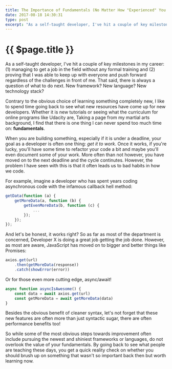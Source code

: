 ```yaml
---
title: The Importance of Fundamentals (No Matter How "Experienced" You Are)
date: 2017-08-18 14:30:31
type: post
excerpt: "As a self-taught developer, I've hit a couple of key milestones in my career: (1) managing to get a job in the field without any formal training and (2) proving that I was able to keep up with everyone and push forward regardless of the challenges in front of me. That said, there is always a question of what to do next. New framework? New language? New technology stack?"
---
```


# {{ $page.title }}

As a self-taught developer, I've hit a couple of key milestones in my career: (1) managing to get a job in the field without any formal training and (2) proving that I was able to keep up with everyone and push forward regardless of the challenges in front of me. That said, there is always a question of what to do next. New framework? New language? New technology stack?

Contrary to the obvious choice of learning something completely new, I like to spend time going back to see what new resources have come up for new developers. Whether it is new tutorials or seeing what the curriculum  for online programs like Udacity are, Taking a page from my martial arts background, I find that there is one thing I can never spend too much time on: **fundamentals**.

<!-- more -->

When you are building something, especially if it is under a deadline, your goal as a developer is often one thing: *get it to work*. Once it works, if you're lucky, you'll have some time to refactor your code a bit and maybe you'll even document some of your work. More often than not however, you have moved on to the next deadline and the cycle continutes. However, the problem I have seen with this is that it often leads us to bad habits in how we code.

For example, imagine a developer who has spent years coding asynchronous code with the infamous callback hell method:

```js
getData(function (a) {
    getMoreData(a, function (b) {
        getEvenMoreData(b, function (c) {
        	...
        });
    });
});
```

And let's be honest, it works right? So as far as most of the department is concerned, Developer X is doing a great job getting the job done. However, as most are aware, JavaScript has moved on to bigger and better things like Promises:

```js
axios.get(url)
	.then(getMoreData(response))
	.catch(showError(error))
```

Or for those even more cutting edge, async/await!

```js
async function asyncIsAwesome() {
	const data = await axios.get(url)
	const getMoreData = await getMoreData(data)
}
```

Besides the obvious benefit of cleaner syntax, let's not forget that these new features are often more than just syntactic sugar, there are often performance benefits too!

So while some of the most obvious steps towards improvement often include pursuing the newest and shiniest frameworks or languages, do not overlook the value of your fundamentals. By going back to see what people are teaching these days, you get a quick reality check on whether you should brush up on something that wasn't so important back then but worth learning now.
